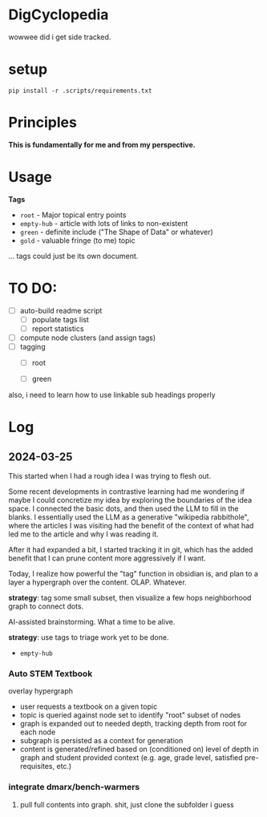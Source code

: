 # DigCyclopedia

wowwee did i get side tracked.

# setup

```
pip install -r .scripts/requirements.txt
```

# Principles

**This is fundamentally for me and from my perspective.**

# Usage


**Tags**
- `root` - Major topical entry points
- `empty-hub` - article with lots of links to non-existent
- `green` - definite include ("The Shape of Data" or whatever)
- `gold` - valuable fringe (to me) topic


... tags could just be its own document.

# TO DO:

* [ ] auto-build readme script
  * [ ] populate tags list
  * [ ] report statistics
* [ ] compute node clusters (and assign tags)
* [ ] tagging
  * [ ] root
  * [ ] green


also, i need to learn how to use linkable sub headings properly


# Log

## 2024-03-25

This started when I had a rough idea I was trying to flesh out.

Some recent developments in contrastive learning had me wondering if maybe I could 
concretize my idea by exploring the boundaries of the idea space. I connected the basic dots, 
and then used the LLM to fill in the blanks. I essentially used the LLM as a generative "wikipedia rabbithole",
where the articles I was visiting had the benefit of the context of what had led me to the article and why I was reading it.

After it had expanded a bit, I started tracking it in git, which has the added benefit that I can prune content more aggressively if I want.

Today, I realize how powerful the "tag" function in obsidian is, and plan to a layer a hypergraph over the content.
OLAP. Whatever.

**strategy**: tag some small subset, then visualize a few hops neighborhood graph to connect dots.

AI-assisted brainstorming. What a time to be alive.

**strategy**: use tags to triage work yet to be done.
- `empty-hub`


### Auto STEM Textbook

overlay hypergraph

- user requests a textbook on a given topic
- topic is queried against node set to identify "root" subset of nodes
- graph is expanded out to needed depth, tracking depth from root for each node
- subgraph is persisted as a context for generation
- content is generated/refined based on (conditioned on) level of depth in graph and student provided context (e.g. age, grade level, satisfied pre-requisites, etc.)

### integrate dmarx/bench-warmers

1. pull full contents into graph. shit, just clone the subfolder i guess